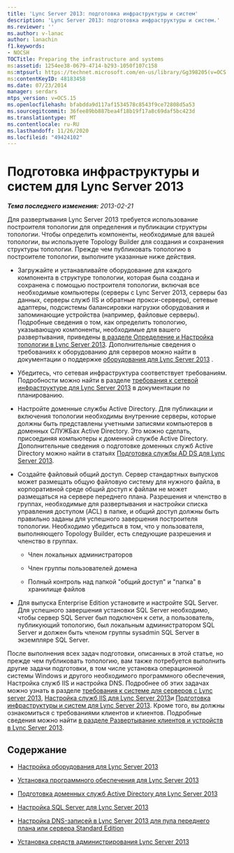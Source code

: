 ```yaml
---
title: 'Lync Server 2013: подготовка инфраструктуры и систем'
description: 'Lync Server 2013: подготовка инфраструктуры и систем.'
ms.reviewer: ''
ms.author: v-lanac
author: lanachin
f1.keywords:
- NOCSH
TOCTitle: Preparing the infrastructure and systems
ms:assetid: 1254ee38-0679-4714-b293-1050f107c158
ms:mtpsurl: https://technet.microsoft.com/en-us/library/Gg398205(v=OCS.15)
ms:contentKeyID: 48183458
ms.date: 07/23/2014
manager: serdars
mtps_version: v=OCS.15
ms.openlocfilehash: bfabdda9d117af1534578c8543f9ce72808d5a53
ms.sourcegitcommit: 36fee89bb887bea4f18b19f17a8c69daf5bc423d
ms.translationtype: MT
ms.contentlocale: ru-RU
ms.lasthandoff: 11/26/2020
ms.locfileid: "49424102"
---
```

# <a name="preparing-the-infrastructure-and-systems-for-lync-server-2013"></a>Подготовка инфраструктуры и систем для Lync Server 2013

<div data-xmlns="http://www.w3.org/1999/xhtml">

<div class="topic" data-xmlns="http://www.w3.org/1999/xhtml" data-msxsl="urn:schemas-microsoft-com:xslt" data-cs="https://msdn.microsoft.com/">

<div data-asp="https://msdn2.microsoft.com/asp">



</div>

<div id="mainSection">

<div id="mainBody">

<span> </span>

_**Тема последнего изменения:** 2013-02-21_

Для развертывания Lync Server 2013 требуется использование построителя топологии для определения и публикации структуры топологии. Чтобы определить компоненты, необходимые для вашей топологии, вы используете Topology Builder для создания и сохранения структуры топологии. Прежде чем публиковать топологию в построителе топологии, выполните указанные ниже действия.

  - Загружайте и устанавливайте оборудование для каждого компонента в структуре топологии, которая была создана и сохранена с помощью построителя топологии, включая все необходимые компьютеры (серверы с Lync Server 2013, серверы баз данных, серверы служб IIS и обратные прокси-серверы), сетевые адаптеры, подсистемы балансировки нагрузки оборудования и запоминающие устройства (например, файловые серверы). Подробные сведения о том, как определить топологию, указывающую компоненты, необходимые для вашего развертывания, приведены [в разделе Определение и Настройка топологии в Lync Server 2013](lync-server-2013-defining-and-configuring-the-topology.md). Дополнительные сведения о требованиях к оборудованию для серверов можно найти в документации о поддержке [оборудования для Lync Server 2013](lync-server-2013-supported-hardware.md) .

  - Убедитесь, что сетевая инфраструктура соответствует требованиям. Подробности можно найти в разделе [требования к сетевой инфраструктуре для Lync Server 2013](lync-server-2013-network-infrastructure-requirements.md) в документации по планированию.

  - Настройте доменные службы Active Directory. Для публикации и включения топологии необходимы внутренние серверы, которые должны быть представлены учетными записями компьютеров в доменных СЛУЖБах Active Directory. Это можно сделать, присоединяя компьютеры к доменной службе Active Directory. Дополнительные сведения о подготовке доменных служб Active Directory можно найти в статьях [Подготовка службы AD DS для Lync Server 2013](lync-server-2013-preparing-active-directory-domain-services.md).

  - Создайте файловый общий доступ. Сервер стандартных выпусков может размещать общую файловую систему для нужного файла, в корпоративной среде общий доступ к файлам не может размещаться на сервере переднего плана. Разрешения и членство в группах, необходимые для развертывания и настройки списка управления доступом (ACL) в папке, и общий доступ должны быть правильно заданы для успешного завершения построителя топологии. Необходимо убедиться в том, что у пользователя, выполняющего Topology Builder, есть следующие разрешения и членство в группах.
    
      - Член локальных администраторов
    
      - Член группы пользователей домена
    
      - Полный контроль над папкой "общий доступ" и "папка" в хранилище файлов

  - Для выпуска Enterprise Edition установите и настройте SQL Server. Для успешного завершения установки SQL Server необходимо, чтобы сервер SQL Server был подключен к сети, а пользователь, публикующий топологию, был локальным администратором SQL Server и должен быть членом группы sysadmin SQL Server в экземпляре SQL Server.

После выполнения всех задач подготовки, описанных в этой статье, но прежде чем публиковать топологию, вам также потребуется выполнить другие задачи подготовки, в том числе установка операционной системы Windows и другого необходимого программного обеспечения, Настройка служб IIS и настройка DNS. Подробнее об этих задачах можно узнать в разделе [требования к системе для серверов с Lync server 2013](lync-server-2013-system-requirements-for-servers-running-lync-server-2013.md), [Настройка служб IIS для Lync Server 2013](lync-server-2013-configure-iis.md)и [Подготовка инфраструктуры и систем для Lync Server 2013](lync-server-2013-preparing-the-infrastructure-and-systems.md). Кроме того, вы должны ознакомиться с требованиями клиентов и клиентов. Подробные сведения можно найти [в разделе Развертывание клиентов и устройств в Lync Server 2013](lync-server-2013-deploying-clients-and-devices.md).

<div>

## <a name="in-this-section"></a>Содержание

  - [Настройка оборудования для Lync Server 2013](lync-server-2013-hardware-setup.md)

  - [Установка программного обеспечения для Lync Server 2013](lync-server-2013-software-setup.md)

  - [Подготовка доменных служб Active Directory для Lync Server 2013](lync-server-2013-preparing-active-directory-domain-services.md)

  - [Настройка SQL Server для Lync Server 2013](lync-server-2013-configure-sql-server-for-lync-server.md)

  - [Настройка DNS-записей в Lync Server 2013 для пула переднего плана или сервера Standard Edition](lync-server-2013-configure-dns-records-for-a-front-end-pool-or-standard-edition-server.md)

  - [Установка средств администрирования Lync Server 2013](lync-server-2013-install-lync-server-administrative-tools.md)

</div>

</div>

<span> </span>

</div>

</div>

</div>

